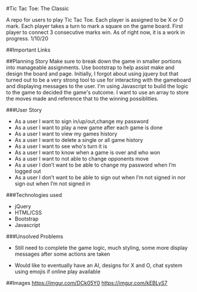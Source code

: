 #Tic Tac Toe: The Classic

A repo for users to play Tic Tac Toe.
Each player is assigned to be X or O mark.
Each player takes a turn to mark a square on the game board.
First player to connect 3 consecutive marks win.
As of right now, it is a work in progress.
1/10/20

##Important Links

##Planning Story
  Make sure to break down the game in smaller portions into manageable assignments. Use bootstrap to help assist make and design the board and page. Initially, I forgot about using jquery but that turned out to be a very strong tool to use for interacting with the gameboard and displaying messages to the user. I'm using Javascript to build the logic to the game to decided the game's outcome. I want to use an array to store the moves made and reference that to the winning possiblities.

###User Story

- As a user I want to sign in/up/out,change my password
- As a user I want to play a new game after each game is done
- As a user I want to view my games history
- As a user I want to delete a single or all game history
- As a user I want to see who's turn it is
- As a user I want to know when a game is over and who won
- As a user I want to not able to change opponents move
- As a user I don’t want to be able to change my password when I’m logged out
- As a user I don’t want to be able to sign out when I’m not signed in nor sign out when I’m not signed in

###Technologies used

- jQuery
- HTML/CSS
- Bootstrap
- Javascript

###Unsolved Problems

- Still need to complete the game logic, much styling, some more display messages after some actions are taken

- Would like to eventually have an AI, designs for X and O, chat system using emojis if online play available

##Images
https://imgur.com/DCk05Y0
https://imgur.com/kEBLyS7

